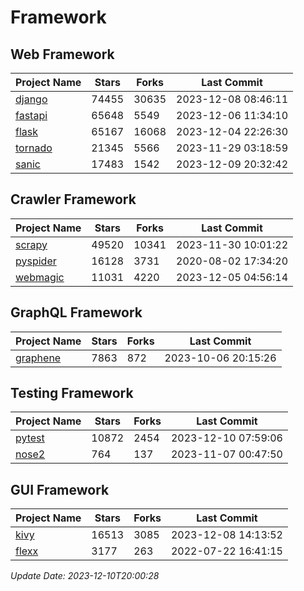 # Framework

## Web Framework
| Project Name | Stars | Forks | Last Commit |
| ------------ | ----- | ----- | ----------- |
| [django](https://github.com/django/django) | 74455 | 30635 | 2023-12-08 08:46:11 |
| [fastapi](https://github.com/tiangolo/fastapi) | 65648 | 5549 | 2023-12-06 11:34:10 |
| [flask](https://github.com/pallets/flask) | 65167 | 16068 | 2023-12-04 22:26:30 |
| [tornado](https://github.com/tornadoweb/tornado) | 21345 | 5566 | 2023-11-29 03:18:59 |
| [sanic](https://github.com/sanic-org/sanic) | 17483 | 1542 | 2023-12-09 20:32:42 |

## Crawler Framework
| Project Name | Stars | Forks | Last Commit |
| ------------ | ----- | ----- | ----------- |
| [scrapy](https://github.com/scrapy/scrapy) | 49520 | 10341 | 2023-11-30 10:01:22 |
| [pyspider](https://github.com/binux/pyspider) | 16128 | 3731 | 2020-08-02 17:34:20 |
| [webmagic](https://github.com/code4craft/webmagic) | 11031 | 4220 | 2023-12-05 04:56:14 |

## GraphQL Framework
| Project Name | Stars | Forks | Last Commit |
| ------------ | ----- | ----- | ----------- |
| [graphene](https://github.com/graphql-python/graphene) | 7863 | 872 | 2023-10-06 20:15:26 |

## Testing Framework
| Project Name | Stars | Forks | Last Commit |
| ------------ | ----- | ----- | ----------- |
| [pytest](https://github.com/pytest-dev/pytest) | 10872 | 2454 | 2023-12-10 07:59:06 |
| [nose2](https://github.com/nose-devs/nose2) | 764 | 137 | 2023-11-07 00:47:50 |

## GUI Framework
| Project Name | Stars | Forks | Last Commit |
| ------------ | ----- | ----- | ----------- |
| [kivy](https://github.com/kivy/kivy) | 16513 | 3085 | 2023-12-08 14:13:52 |
| [flexx](https://github.com/flexxui/flexx) | 3177 | 263 | 2022-07-22 16:41:15 |

*Update Date: 2023-12-10T20:00:28*